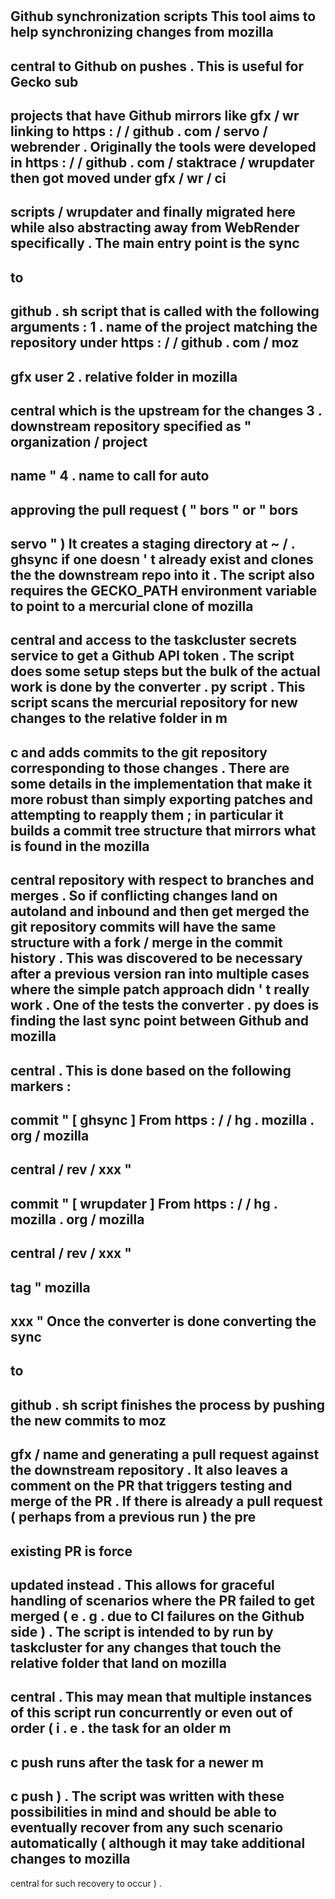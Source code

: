 #
Github
synchronization
scripts
This
tool
aims
to
help
synchronizing
changes
from
mozilla
-
central
to
Github
on
pushes
.
This
is
useful
for
Gecko
sub
-
projects
that
have
Github
mirrors
like
gfx
/
wr
linking
to
https
:
/
/
github
.
com
/
servo
/
webrender
.
Originally
the
tools
were
developed
in
https
:
/
/
github
.
com
/
staktrace
/
wrupdater
then
got
moved
under
gfx
/
wr
/
ci
-
scripts
/
wrupdater
and
finally
migrated
here
while
also
abstracting
away
from
WebRender
specifically
.
The
main
entry
point
is
the
sync
-
to
-
github
.
sh
script
that
is
called
with
the
following
arguments
:
1
.
name
of
the
project
matching
the
repository
under
https
:
/
/
github
.
com
/
moz
-
gfx
user
2
.
relative
folder
in
mozilla
-
central
which
is
the
upstream
for
the
changes
3
.
downstream
repository
specified
as
"
organization
/
project
-
name
"
4
.
name
to
call
for
auto
-
approving
the
pull
request
(
"
bors
"
or
"
bors
-
servo
"
)
It
creates
a
staging
directory
at
~
/
.
ghsync
if
one
doesn
'
t
already
exist
and
clones
the
the
downstream
repo
into
it
.
The
script
also
requires
the
GECKO_PATH
environment
variable
to
point
to
a
mercurial
clone
of
mozilla
-
central
and
access
to
the
taskcluster
secrets
service
to
get
a
Github
API
token
.
The
script
does
some
setup
steps
but
the
bulk
of
the
actual
work
is
done
by
the
converter
.
py
script
.
This
script
scans
the
mercurial
repository
for
new
changes
to
the
relative
folder
in
m
-
c
and
adds
commits
to
the
git
repository
corresponding
to
those
changes
.
There
are
some
details
in
the
implementation
that
make
it
more
robust
than
simply
exporting
patches
and
attempting
to
reapply
them
;
in
particular
it
builds
a
commit
tree
structure
that
mirrors
what
is
found
in
the
mozilla
-
central
repository
with
respect
to
branches
and
merges
.
So
if
conflicting
changes
land
on
autoland
and
inbound
and
then
get
merged
the
git
repository
commits
will
have
the
same
structure
with
a
fork
/
merge
in
the
commit
history
.
This
was
discovered
to
be
necessary
after
a
previous
version
ran
into
multiple
cases
where
the
simple
patch
approach
didn
'
t
really
work
.
One
of
the
tests
the
converter
.
py
does
is
finding
the
last
sync
point
between
Github
and
mozilla
-
central
.
This
is
done
based
on
the
following
markers
:
-
commit
"
[
ghsync
]
From
https
:
/
/
hg
.
mozilla
.
org
/
mozilla
-
central
/
rev
/
xxx
"
-
commit
"
[
wrupdater
]
From
https
:
/
/
hg
.
mozilla
.
org
/
mozilla
-
central
/
rev
/
xxx
"
-
tag
"
mozilla
-
xxx
"
Once
the
converter
is
done
converting
the
sync
-
to
-
github
.
sh
script
finishes
the
process
by
pushing
the
new
commits
to
moz
-
gfx
/
name
and
generating
a
pull
request
against
the
downstream
repository
.
It
also
leaves
a
comment
on
the
PR
that
triggers
testing
and
merge
of
the
PR
.
If
there
is
already
a
pull
request
(
perhaps
from
a
previous
run
)
the
pre
-
existing
PR
is
force
-
updated
instead
.
This
allows
for
graceful
handling
of
scenarios
where
the
PR
failed
to
get
merged
(
e
.
g
.
due
to
CI
failures
on
the
Github
side
)
.
The
script
is
intended
to
by
run
by
taskcluster
for
any
changes
that
touch
the
relative
folder
that
land
on
mozilla
-
central
.
This
may
mean
that
multiple
instances
of
this
script
run
concurrently
or
even
out
of
order
(
i
.
e
.
the
task
for
an
older
m
-
c
push
runs
after
the
task
for
a
newer
m
-
c
push
)
.
The
script
was
written
with
these
possibilities
in
mind
and
should
be
able
to
eventually
recover
from
any
such
scenario
automatically
(
although
it
may
take
additional
changes
to
mozilla
-
central
for
such
recovery
to
occur
)
.
